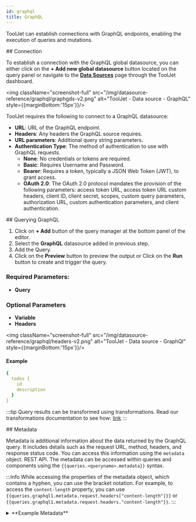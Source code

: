 ```yaml
---
id: graphql
title: GraphQL
---
```


ToolJet can establish connections with GraphQL endpoints, enabling the execution of queries and mutations.

<div>
## Connection

To establish a connection with the GraphQL global datasource, you can either click on the **+ Add new global datasource** button located on the query panel or navigate to the **[Data Sources](/docs/data-sources/overview)** page through the ToolJet dashboard.

<div style={{textAlign: 'center'}}>

<img className="screenshot-full" src="/img/datasource-reference/graphql/graphgds-v2.png" alt="ToolJet - Data source - GraphQL" style={{marginBottom:'15px'}}/>

</div>

ToolJet requires the following to connect to a GraphQL datasource:

- **URL**: URL of the GraphQL endpoint.
- **Headers**: Any headers the GraphQL source requires.
- **URL parameters**: Additional query string parameters.
- **Authentication Type**: The method of authentication to use with GraphQL requests.
  - **None**: No credentials or tokens are required.
  - **Basic**: Requires Username and Password.
  - **Bearer**: Requires a token, typically a JSON Web Token (JWT), to grant access.
  - **OAuth 2.0**: The OAuth 2.0 protocol mandates the provision of the following parameters: access token URL, access token URL custom headers, client ID, client secret, scopes, custom query parameters, authorization URL, custom authentication parameters, and client authentication.

</div>

<div>
## Querying GraphQL

1. Click on **+ Add** button of the query manager at the bottom panel of the editor.
2. Select the **GraphQL** datasource added in previous step.
3. Add the Query.
4. Click on the **Preview** button to preview the output or Click on the **Run** button to create and trigger the query.

### Required Parameters:
- **Query**

### Optional Parameters
- **Variable**
- **Headers**

<div style={{textAlign: 'center'}}>

<img className="screenshot-full" src="/img/datasource-reference/graphql/headers-v2.png" alt="ToolJet - Data source - GraphQl" style={{marginBottom:'15px'}}/>

</div>

#### Example
```yaml
{
  todos {
    id
    description
  }
}
```

:::tip
Query results can be transformed using transformations. Read our transformations documentation to see how: [link](/docs/tutorial/transformations)
:::

</div>
## Metadata

Metadata is additional information about the data returned by the GraphQL query. It includes details such as the request URL, method, headers, and response status code. You can access this information using the `metadata` object. REST API. The metadata can be accessed within queries and components using the `{{queries.<queryname>.metadata}}` syntax.

:::info
While accessing the properties of the metadata object, which contains a hyphen, you can use the bracket notation. For example, to access the `content-length` property, you can use `{{queries.graphql1.metadata.request.headers["content-length"]}}` or `{{queries.graphql1.metadata.request.headers."content-length"}}`.
:::

<details>
<summary>**Example Metadata**</summary>

```json
{
  "request": {
    "url": "https://swapi-graphql.netlify.app/.netlify/functions/index?testParam=valueParam",
    "method": "POST",
    "headers": {
      "user-agent": "got (https://github.com/sindresorhus/got)",
      "header1key": "Header1value",
      "content-type": "application/json",
      "content-length": "275",
      "accept-encoding": "gzip, deflate, br"
    },
    "params": {
      "testParam": "valueParam"
    }
  },
  "response": {
    "statusCode": 200,
    "headers": {
      "access-control-allow-origin": "*",
      "age": "0",
      "cache-control": "no-cache",
      "cache-status": ""Netlify Durable"; fwd=method, "Netlify Edge"; fwd=method",
      "content-encoding": "br",
      "content-length": "840",
      "content-type": "application/json; charset=utf-8",
      "date": "Fri, 13 Sep 2024 06:38:27 GMT",
      "etag": "W/"18ad-ZANyCoLSJjHWg3k1SaMp6gH/gdQ"",
      "netlify-vary": "query",
      "server": "[REDACTED]",
      "strict-transport-security": "max-age=31536000; includeSubDomains; preload",
      "vary": "Accept-Encoding",
      "x-nf-request-id": "01J7N1NG25V8Q9GY51RH11ACTN",
      "x-powered-by": "Express",
      "connection": "close"
    }
  }
}
```
</details>
